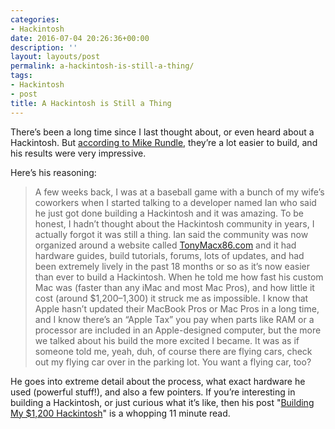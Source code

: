 ```yaml
---
categories:
- Hackintosh
date: 2016-07-04 20:26:36+00:00
description: ''
layout: layouts/post
permalink: a-hackintosh-is-still-a-thing/
tags:
- Hackintosh
- post
title: A Hackintosh is Still a Thing
---
```


<div class="kg-card-markdown"><!-- link[https://medium.com/@flyosity/building-my-1-200-hackintosh-49a1a186241e#.tbbqytecm] --></p>
<p>There&#8217;s been a long time since I last thought about, or even heard about a Hackintosh. But <a href="https://medium.com/@flyosity/building-my-1-200-hackintosh-49a1a186241e#.tbbqytecm">according to Mike Rundle</a>, they&#8217;re a lot easier to build, and his results were very impressive.</p>
<p>Here&#8217;s his reasoning:</p>
<blockquote>
<p>A few weeks back, I was at a baseball game with a bunch of my wife’s coworkers when I started talking to a developer named Ian who said he just got done building a Hackintosh and it was amazing. To be honest, I hadn’t thought about the Hackintosh community in years, I actually forgot it was still a thing. Ian said the community was now organized around a website called <a href="http://TonyMacx86.com">TonyMacx86.com</a> and it had hardware guides, build tutorials, forums, lots of updates, and had been extremely lively in the past 18 months or so as it’s now easier than ever to build a Hackintosh. When he told me how fast his custom Mac was (faster than any iMac and most Mac Pros), and how little it cost (around $1,200–1,300) it struck me as impossible. I know that Apple hasn’t updated their MacBook Pros or Mac Pros in a long time, and I know there’s an “Apple Tax” you pay when parts like RAM or a processor are included in an Apple-designed computer, but the more we talked about his build the more excited I became. It was as if someone told me, yeah, duh, of course there are flying cars, check out my flying car over in the parking lot. You want a flying car, too?</p>
</blockquote>
<p>He goes into extreme detail about the process, what exact hardware he used (powerful stuff!), and also a few pointers. If you&#8217;re interesting in building a Hackintosh, or just curious what it&#8217;s like, then his post &quot;<a href="https://medium.com/@flyosity/building-my-1-200-hackintosh-49a1a186241e#.tbbqytecm">Building My $1,200 Hackintosh</a>&quot; is a whopping 11 minute read.</p>
</div>
